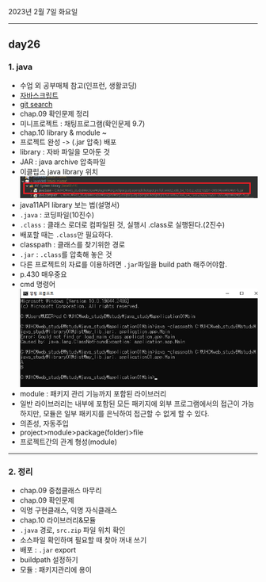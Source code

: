 2023년 2월 7일 화요일

---

## day26

### 1. java

- 수업 외 공부매체 참고(인프런, 생활코딩)
- [자바스크립트](https://ko.javascript.info/)
- [git search](https://github.com/search)
- chap.09 확인문제 정리
- 미니프로젝트 : 채팅프로그램(확인문제 9.7)
- chap.10 library & module ~
- 프로젝트 완성 -> (.jar 압축) 배포
- library : 자바 파일을 모아둔 것
- JAR : java archive 압축파일
- 이클립스 java library 위치
  ![](./library.png)
- java11API library 보는 법(설명서)
- `.java` : 코딩파일(10진수)
- `.class` : 클래스 로더로 컴파일된 것, 실행시 .class로 실행된다.(2진수)
- 배포할 때는 `.class`만 필요하다.
- classpath : 클래스를 찾기위한 경로
- `.jar` : `.class`를 압축해 놓은 것
- 다른 프로젝트의 자료를 이용하려면 `.jar`파일을 build path 해주어야함.
- p.430 매우중요
- cmd 명령어
  ![](cmd.png)
- module : 패키지 관리 기능까지 포함된 라이브러리
- 일반 라이브러리는 내부에 포함된 모든 패키지에 외부 프로그램에서의 접근이 가능하지만, 모듈은 일부 패키지를 은닉하여 접근할 수 없게 할 수 있다.
- 의존성, 자동주입
- project>module>package(folder)>file
- 프로젝트간의 관계 형성(module)

---

### 2. 정리

- chap.09 중첩클래스 마무리
- chap.09 확인문제
- 익명 구현클래스, 익명 자식클래스
- chap.10 라이브러리&모듈
- `.java` 경로, `src.zip` 파일 위치 확인
- 소스파일 확인하며 필요할 때 찾아 꺼내 쓰기
- 배포 : `.jar` export
- buildpath 설정하기
- 모듈 : 패키지관리에 용이
